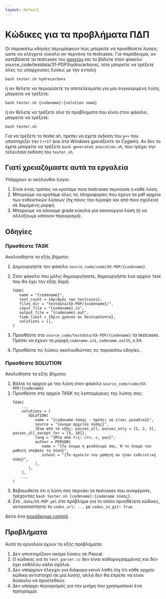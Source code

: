 ```yaml
---
layout: default
---
```


# Κώδικες για τα προβλήματα ΠΔΠ

Οι παρακάτω οδηγίες περιγράφουν πώς μπορείτε να προσθέσετε λύσεις ώστε να ελέγχετε εύκολα αν περνάνε τα testcases. Για παράδειγμα, αν κατεβάσετε τα testcases του [αρχείου](https://drive.google.com/drive/folders/1AeuB3AUFewMZdQ7pASYRgA2ewT1LJJOQ) και τα βάλετε στον φάκελο source_code/testdata/31-PDP/hydrocarbons/, τότε μπορείτε να τρέξετε όλες τις υπάρχουσες λύσεις με την εντολή

```
bash tester.sh hydrocarbons
```

ή αν θέλετε να περιορίσετε τα αποτελέσματα για μία συγκεκριμένη λύση, μπορείτε να τρέξετε:

```
bash tester.sh {codename}:{solution name}
```

ή αν θέλετε να τρέξετε όλα τα προβλήματα που είναι στον φάκελο, μπορείτε να τρέξετε:

```
bash tester.sh
```

Για να τρέξετε το tester.sh, πρέπει να έχετε έκδοση του `g++` που υποστηρίζει την `C++17` (και στα Windows χρειάζεστε το Cygwin). Αν δεν το έχετε μπορείτε να τρέξετε `bash generated_execution.sh`, που τρέχει την τελευταία έκδοση του `tester.sh`. 

## Γιατί χρειαζόμαστε αυτά τα εργαλεία

Υπάρχουν οι ακόλουθοι λόγοι:

  1. Είναι ένας τρόπος να κρατάμε ποια testcases περνούσε η κάθε λύση.
  2. Μπορούμε να κρατάμε όλες τις πληροφορίες που έχουν τα pdf αρχεία των ενδεικτικών λύσεων (πχ ποιος την έγραψε και από ποιο σχολείο) σε δομημένη μορφή.
  3. Μπορούμε να κάνουμε grade εύκολα μία καινούργια λύση (ή να αλλάξουμε κάποιον περιορισμό).

## Οδηγίες

### Προσθέστε TASK

Ακολουθήστε τα εξής βήματα:
  1. Δημιουργήστε τον φάκελο `source_code/code/XX-PDP/{codename}`.
  2. Στον φάκελο που μόλις δημιουργήσατε, δημιουργήστε ένα αρχείο `TASK` που θα έχει την εξής δομή:
     
     ```
     TASK(
        name = "{codename}",
        test_count = {Αριθμός των testcases},
        files_dir = "testdata/XX-PDP/{codename}/",
        input_file = "{codename}.in",
        output_file = "{codename}.out",
        time_limit = {Όριο χρόνου σε δευτερόλεπτα},
        solutions = [],
     )
     ```
  3. Προσθέστε στο `source_code/testdata/XX-PDP/{codename}` τα testcases. Πρέπει να έχουν τη μορφή `codename.in1`, `codename.out15`, κ.λπ.
  4. Προσθέστε τις λύσεις ακολουθώντας τις παρακάτω οδηγίες.  

### Προσθέστε SOLUTION

Ακολυθήστε τα εξής βήματα:
  1. Βάλτε το αρχείο με την λύση στον φάκελο `source_code/code/XX-PDP/{codename}`
  2. Προσθέστε στο αρχείο TASK τις λεπτομέρειες της λύσης σας:
     ```
     TASK(
         ...
         solutions = [
            SOLUTION(
               name = "{codename λύσης - πρέπει να είναι μοναδικό}",
               source = "{όνομα αρχείου λύσης}",
               {Ένα από τα εξής: passes_all, passes_only = [1, 2, 3], passes_all_except_for = [5, 10]}, 
               lang = "{Μία από τις: c++, c, pas}",
               author = PERSON(
                  name = "{Το όνομα ή ψευδόνυμό σας. Ή το όνομα του μαθητή υπέβαλε τη λύση}", 
                  school = "{To σχολείο του μαθητή αν ήταν ενδεικτική λύση}",
               ),
            ),
         ],
         ...
     )
     ```
   3. Βεβαιωθείτε ότι η λύση σας περνάει τα testcases που αναφέρατε, τρέχοντας `bash tester.sh {codename}:{codename λύσης}`.
   4. Στο `_data/XX-PDP.yml` στο πρόβλημα για το οποίο προσθέτετε κώδικες, αντικαταστήστε το `codes_url: ...` με `codes_in_git: true`.

Δείτε ένα [παράδειγμα commit](https://github.com/pdp-archive/pdp-archive.github.io/commit/787cb9f874abab4b3ba9db1743d41cb5b5a93f53).

## Προβλήματα

Αυτά τα εργαλεία έχουν τα εξής προβλήματα:

  1. Δεν υποστηρίζουν ακόμα λύσεις σε Pascal.
  2. Ο κώδικας για το `test_parser.cc` δεν είναι καθαρογραμμένος και δεν έχει καθόλου καλά σχόλια.
  3. Δεν υπάρχουν έλεγχοι για διάφορα κοινά λάθη (πχ ότι κάθε αρχείο κώδικα αντιστοιχεί σε μία λύση), αλλά δεν θα έπρεπε να είναι δύσκολο να προστεθούν.
  4. Δεν υπάρχει περιορισμός για την μνήμη που χρησιμοποιεί ένα πρόγραμμα. 
